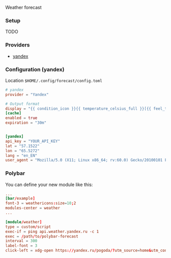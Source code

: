 
Weather forecast

### Setup

TODO

### Providers
* [yandex](https://yandex.ru/dev/weather/doc/dg/concepts/forecast-info.html)

### Configuration (yandex)

Location `$HOME/.config/forecast/config.toml`

```toml
# yandex 
provider = "Yandex"

# Output format
display = "{{ condition_icon }}{{ temperature_celsius_full }}[{{ feel_temperature_celsius }}]{{ humidity }}% >> {{ forecast_0_condition_icon }}{{ forecast_0_temperature_celsius_full }} "
[cache]
enabled = true
expiration = "30m"


[yandex]
api_key = "YOUR_API_KEY"
lat = "57.1522"
lon = "65.5272"
lang = "en_EN"
user_agent = "Mozilla/5.0 (X11; Linux x86_64; rv:60.0) Gecko/20100101 Firefox/81.0"

```


### Polybar
You can define your new module like this:

```toml
...
[bar/example]
font-3 = weathericons:size=10;2
modules-center = weather
...

[module/weather]
type = custom/script
exec-if = ping api.weather.yandex.ru -c 1
exec = /path/to/polybar-forecast
interval = 300
label-font = 3 
click-left = xdg-open https://yandex.ru/pogoda/?utm_source=home&utm_content=main_informer&utm_campaign=informer&utm_medium=web&utm_term=main_number
```